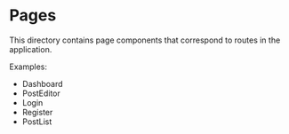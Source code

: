 # Pages

This directory contains page components that correspond to routes in the application.

Examples:
- Dashboard
- PostEditor
- Login
- Register
- PostList 